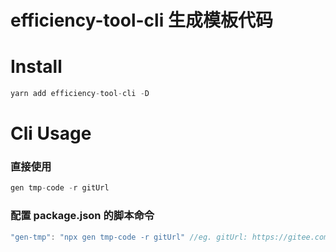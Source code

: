# efficiency-tool-cli 生成模板代码

# Install

```js
yarn add efficiency-tool-cli -D
```

# Cli Usage

### 直接使用

```js
gen tmp-code -r gitUrl
```

### 配置 package.json 的脚本命令

```js
"gen-tmp": "npx gen tmp-code -r gitUrl" //eg. gitUrl: https://gitee.com/xxx/xxx-template.git
```
